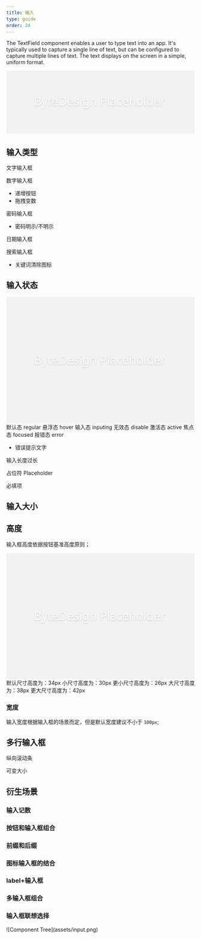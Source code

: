 ```yaml
---
title: 输入
type: guide
order: 24
---
```


The TextField component enables a user to type text into an app. It's typically used to capture a single line of text, but can be configured to capture multiple lines of text. The text displays on the screen in a simple, uniform format.

<div class="fullwidth">
  <img src="../../../assets/img.svg" alt="Title">
</div>

## 输入类型

文字输入框

数字输入框
- 递增按钮
- 拖拽变数

密码输入框
- 密码明示/不明示

日期输入框

搜索输入框
- 关键词清除图标


## 输入状态

<img class="preview-img" align="right" alt="按钮尺寸" description="" src="../../../assets/img-4-3.svg">

默认态 regular
悬浮态 hover
输入态 inputing
无效态 disable
激活态 active
焦点态 focused
报错态 error
- 错误提示文字

输入长度过长

占位符 Placeholder

必填项

## 输入大小

## 高度

输入框高度依据按钮基准高度原则；

<img class="preview-img" align="right" alt="按钮高度" description="" src="../../../assets/img-4-3.svg">

默认尺寸高度为：34px
小尺寸高度为：30px
更小尺寸高度为：26px
大尺寸高度为：38px
更大尺寸高度为：42px

### 宽度

输入宽度根据输入框的场景而定，但是默认宽度建议不小于 `100px`;

## 多行输入框

纵向滚动条

可变大小

## 衍生场景

### 输入记数

### 按钮和输入框组合

### 前缀和后缀

### 图标输入框的结合

### label+输入框

### 多输入框组合

### 输入框联想选择



<div class="fullwidth">
![Component Tree](assets/input.png)
</div>
